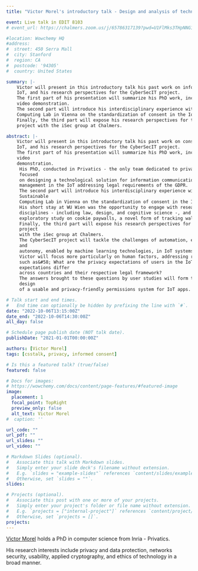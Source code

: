 ```yaml
---
title: "Victor Morel's introductory talk - Design and analysis of technical systems for humans"

event: Live talk in EDIT 8103
# event_url: https://chalmers.zoom.us/j/65786317139?pwd=U1FlMks3THpNNG1WaFRJNkJxQXdBQT09

#location: Wowchemy HQ
#address:
#  street: 450 Serra Mall
#  city: Stanford
#  region: CA
#  postcode: '94305'
#  country: United States

summary: |-
    Victor will present in this introductory talk his past work on informed consent in the 
    IoT, and his research perspectives for the CyberSecIT project.
    The first part of his presentation will summarize his PhD work, including a short 
    video demonstration.
    The second part will introduce his interdisciplinary experience within the Sustainable 
    Computing Lab in Vienna on the standardization of consent in the IoT.
    Finally, the third part will expose his research perspectives for the CyberSecIT
    project with the iSec group at Chalmers.

abstract: |-
    Victor will present in this introductory talk his past work on consent management in the 
    IoT, and his research perspectives for the CyberSecIT project.
    The first part of his presentation will summarize his PhD work, including a short 
    video 
    demonstration.
     His PhD, conducted in Privatics - the only team dedicated to privacy at Inria - 
     focused 
     on designing a technological solution for information communication and consent 
     management in the IoT addressing legal requirements of the GDPR.
     The second part will introduce his interdisciplinary experience within the 
     Sustainable 
     Computing Lab in Vienna on the standardization of consent in the IoT.
     His short stay at WU Wien was the opportunity to engage with researchers from other 
     disciplines - including law, design, and cognitive science -, and to conduct an 
     exploratory study on cookie paywalls, a novel form of tracking walls.
     Finally, the third part will expose his research perspectives for the CyberSecIT 
     project 
     with the iSec group at Chalmers.
     The CyberSecIT project will tackle the challenges of automation, enabled by software, 
     and 
     autonomy, enabled by machine learning technologies, in IoT systems.
     Victor will focus more particularly on human factors, addressing research questions 
     such as&#58; What are the privacy expectations of users in the IoT? Do these 
     expectations differ
     across countries and their respective legal framework?
     The answers brought to these questions by user studies will form the basis for the 
     design 
     of a usable and privacy-friendly permissions system for IoT apps.

# Talk start and end times.
#   End time can optionally be hidden by prefixing the line with `#`.
date: "2022-10-06T13:15:00Z"
date_end: "2022-10-06T14:30:00Z"
all_day: false

# Schedule page publish date (NOT talk date).
publishDate: "2021-01-01T00:00:00Z"

authors: [Victor Morel]
tags: [csstalk, privacy, informed consent]

# Is this a featured talk? (true/false)
featured: false

# Docs for images:
# https://wowchemy.com/docs/content/page-features/#featured-image
image:
  placement: 1
  focal_point: TopRight
  preview_only: false
  alt_text: Victor Morel
#  caption: ''

url_code: ""
url_pdf: ""
url_slides: ""
url_video: ""

# Markdown Slides (optional).
#   Associate this talk with Markdown slides.
#   Simply enter your slide deck's filename without extension.
#   E.g. `slides = "example-slides"` references `content/slides/example-slides.md`.
#   Otherwise, set `slides = ""`.
slides:

# Projects (optional).
#   Associate this post with one or more of your projects.
#   Simply enter your project's folder or file name without extension.
#   E.g. `projects = ["internal-project"]` references `content/project/deep-learning/index.md`.
#   Otherwise, set `projects = []`.
projects:
---
```


[Victor Morel](https://victor-morel.net/) holds a PhD in computer science from Inria - Privatics.

His research interests include privacy and data protection, networks security, usability, applied cryptography, and ethics of technology in a broad manner.
